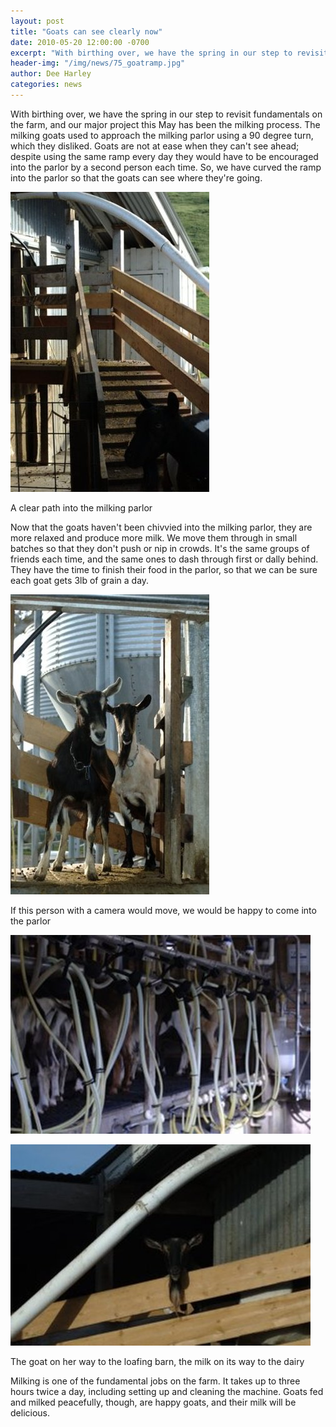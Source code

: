 ```yaml
---
layout: post
title: "Goats can see clearly now"
date: 2010-05-20 12:00:00 -0700
excerpt: "With birthing over, we have the spring in our step to revisit fundamentals on the farm, and our ..."
header-img: "/img/news/75_goatramp.jpg"
author: Dee Harley
categories: news
---
```

With birthing over, we have the spring in our step to revisit
fundamentals on the farm, and our major project this May has been the
milking process. The milking goats used to approach the milking parlor
using a 90 degree turn, which they disliked. Goats are not at ease
when they can't see ahead; despite using the same ramp every day they
would have to be encouraged into the parlor by a second person each
time. So, we have curved the ramp into the parlor so that the goats
can see where they're going.

![image](/img/news/75_goatramp.jpg)

A clear path into the milking parlor

Now that the goats haven't been chivvied into the milking parlor, they
are more relaxed and produce more milk. We move them through in small
batches so that they don't push or nip in crowds. It's the same groups
of friends each time, and the same ones to dash through first or dally
behind. They have the time to finish their food in the parlor, so that
we can be sure each goat gets 3lb of grain a day.

![image](/img/news/75_goatsenter2.jpg)

If this person with a camera would move, we would be happy to come
into the parlor

![image](/img/news/75_goatsmilking.jpg)

![image](/img/news/75_goatmilkpipe.jpg)

The goat on her way to the loafing barn, the milk on its way to the
dairy

Milking is one of the fundamental jobs on the farm. It takes up to
three hours twice a day, including setting up and cleaning the
machine. Goats fed and milked peacefully, though, are happy goats, and
their milk will be delicious.



